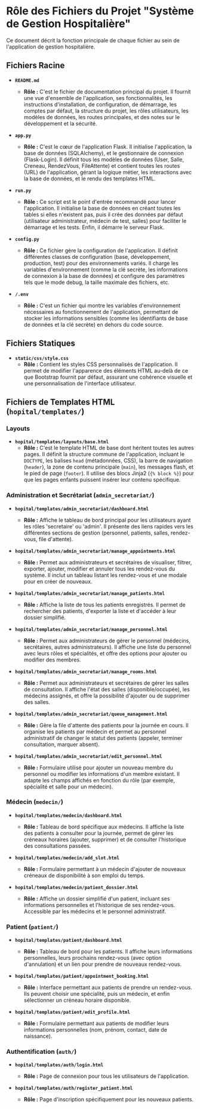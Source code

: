 # Rôle des Fichiers du Projet "Système de Gestion Hospitalière"

Ce document décrit la fonction principale de chaque fichier au sein de l'application de gestion hospitalière.

## Fichiers Racine

*   **`README.md`**
    *   **Rôle :** C'est le fichier de documentation principal du projet. Il fournit une vue d'ensemble de l'application, ses fonctionnalités, les instructions d'installation, de configuration, de démarrage, les comptes par défaut, la structure du projet, les rôles utilisateurs, les modèles de données, les routes principales, et des notes sur le développement et la sécurité.

*   **`app.py`**
    *   **Rôle :** C'est le cœur de l'application Flask. Il initialise l'application, la base de données (SQLAlchemy), et le gestionnaire de connexion (Flask-Login). Il définit tous les modèles de données (User, Salle, Creneau, RendezVous, FileAttente) et contient toutes les routes (URL) de l'application, gérant la logique métier, les interactions avec la base de données, et le rendu des templates HTML.

*   **`run.py`**
    *   **Rôle :** Ce script est le point d'entrée recommandé pour lancer l'application. Il initialise la base de données en créant toutes les tables si elles n'existent pas, puis il crée des données par défaut (utilisateur administrateur, médecin de test, salles) pour faciliter le démarrage et les tests. Enfin, il démarre le serveur Flask.

*   **`config.py`**
    *   **Rôle :** Ce fichier gère la configuration de l'application. Il définit différentes classes de configuration (base, développement, production, test) pour des environnements variés. Il charge les variables d'environnement (comme la clé secrète, les informations de connexion à la base de données) et configure des paramètres tels que le mode debug, la taille maximale des fichiers, etc.


*   **`/.env`**
    *   **Rôle :** C'est un fichier qui montre les variables d'environnement nécessaires au fonctionnement de l'application, permettant de stocker les informations sensibles (comme les identifiants de base de données et la clé secrète) en dehors du code source.

## Fichiers Statiques

*   **`static/css/style.css`**
    *   **Rôle :** Contient les styles CSS personnalisés de l'application. Il permet de modifier l'apparence des éléments HTML au-delà de ce que Bootstrap fournit par défaut, assurant une cohérence visuelle et une personnalisation de l'interface utilisateur.

## Fichiers de Templates HTML (`hopital/templates/`)

### Layouts

*   **`hopital/templates/layouts/base.html`**
    *   **Rôle :** C'est le template HTML de base dont héritent toutes les autres pages. Il définit la structure commune de l'application, incluant le `DOCTYPE`, les balises `head` (métadonnées, CSS), la barre de navigation (`header`), la zone de contenu principale (`main`), les messages flash, et le pied de page (`footer`). Il utilise des blocs Jinja2 (`{% block %}`) pour que les pages enfants puissent insérer leur contenu spécifique.

### Administration et Secrétariat (`admin_secretariat/`)

*   **`hopital/templates/admin_secretariat/dashboard.html`**
    *   **Rôle :** Affiche le tableau de bord principal pour les utilisateurs ayant les rôles 'secretaire' ou 'admin'. Il présente des liens rapides vers les différentes sections de gestion (personnel, patients, salles, rendez-vous, file d'attente).

*   **`hopital/templates/admin_secretariat/manage_appointments.html`**
    *   **Rôle :** Permet aux administrateurs et secrétaires de visualiser, filtrer, exporter, ajouter, modifier et annuler tous les rendez-vous du système. Il inclut un tableau listant les rendez-vous et une modale pour en créer de nouveaux.

*   **`hopital/templates/admin_secretariat/manage_patients.html`**
    *   **Rôle :** Affiche la liste de tous les patients enregistrés. Il permet de rechercher des patients, d'exporter la liste et d'accéder à leur dossier simplifié.

*   **`hopital/templates/admin_secretariat/manage_personnel.html`**
    *   **Rôle :** Permet aux administrateurs de gérer le personnel (médecins, secrétaires, autres administrateurs). Il affiche une liste du personnel avec leurs rôles et spécialités, et offre des options pour ajouter ou modifier des membres.

*   **`hopital/templates/admin_secretariat/manage_rooms.html`**
    *   **Rôle :** Permet aux administrateurs et secrétaires de gérer les salles de consultation. Il affiche l'état des salles (disponible/occupée), les médecins assignés, et offre la possibilité d'ajouter ou de supprimer des salles.

*   **`hopital/templates/admin_secretariat/queue_management.html`**
    *   **Rôle :** Gère la file d'attente des patients pour la journée en cours. Il organise les patients par médecin et permet au personnel administratif de changer le statut des patients (appeler, terminer consultation, marquer absent).

*   **`hopital/templates/admin_secretariat/edit_personnel.html`**
    *   **Rôle :** Formulaire utilisé pour ajouter un nouveau membre du personnel ou modifier les informations d'un membre existant. Il adapte les champs affichés en fonction du rôle (par exemple, spécialité et salle pour un médecin).

### Médecin (`medecin/`)

*   **`hopital/templates/medecin/dashboard.html`**
    *   **Rôle :** Tableau de bord spécifique aux médecins. Il affiche la liste des patients à consulter pour la journée, permet de gérer les créneaux horaires (ajouter, supprimer) et de consulter l'historique des consultations passées.

*   **`hopital/templates/medecin/add_slot.html`**
    *   **Rôle :** Formulaire permettant à un médecin d'ajouter de nouveaux créneaux de disponibilité à son emploi du temps.

*   **`hopital/templates/medecin/patient_dossier.html`**
    *   **Rôle :** Affiche un dossier simplifié d'un patient, incluant ses informations personnelles et l'historique de ses rendez-vous. Accessible par les médecins et le personnel administratif.

### Patient (`patient/`)

*   **`hopital/templates/patient/dashboard.html`**
    *   **Rôle :** Tableau de bord pour les patients. Il affiche leurs informations personnelles, leurs prochains rendez-vous (avec option d'annulation) et un lien pour prendre de nouveaux rendez-vous.

*   **`hopital/templates/patient/appointment_booking.html`**
    *   **Rôle :** Interface permettant aux patients de prendre un rendez-vous. Ils peuvent choisir une spécialité, puis un médecin, et enfin sélectionner un créneau horaire disponible.

*   **`hopital/templates/patient/edit_profile.html`**
    *   **Rôle :** Formulaire permettant aux patients de modifier leurs informations personnelles (nom, prénom, contact, date de naissance).

### Authentification (`auth/`)

*   **`hopital/templates/auth/login.html`**
    *   **Rôle :** Page de connexion pour tous les utilisateurs de l'application.

*   **`hopital/templates/auth/register_patient.html`**
    *   **Rôle :** Page d'inscription spécifiquement pour les nouveaux patients.
